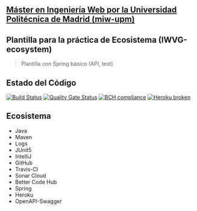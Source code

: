 ## [Máster en Ingeniería Web por la Universidad Politécnica de Madrid (miw-upm)](http://miw.etsisi.upm.es)
## Plantilla para la práctica de Ecosistema (IWVG-ecosystem)
> Plantilla con Spring básico (API, test) 
## Estado del Código
[![Build Status](https://travis-ci.org/alu0100819847/iwvg-ecosystem-carlos-castro-garcia.svg?branch=develop)](https://travis-ci.org/alu0100819847/iwvg-ecosystem-carlos-castro-garcia)
[![Quality Gate Status](https://sonarcloud.io/api/project_badges/measure?project=es.upm.miw%3Aiwvg-ecosystem-carlos-castro-garcia&metric=alert_status)](https://sonarcloud.io/dashboard?id=es.upm.miw%3Aiwvg-ecosystem-carlos-castro-garcia)
[![BCH compliance](https://bettercodehub.com/edge/badge/alu0100819847/iwvg-ecosystem-carlos-castro-garcia?branch=develop)](https://bettercodehub.com/)
[![Heroku broken](https://carlos-castro-g-ecosystem.herokuapp.com/system/version-badge)](https://carlos-castro-g-ecosystem.herokuapp.com/swagger-ui.html)
## Ecosistema
* Java
* Maven
* Logs
* JUnit5
* IntelliJ
* GitHub
* Travis-CI
* Sonar Cloud
* Better Code Hub
* Spring
* Heroku
* OpenAPI-Swagger
